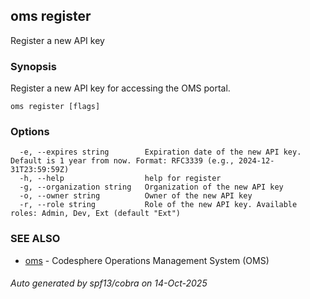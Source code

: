 ## oms register

Register a new API key

### Synopsis

Register a new API key for accessing the OMS portal.

```
oms register [flags]
```

### Options

```
  -e, --expires string        Expiration date of the new API key. Default is 1 year from now. Format: RFC3339 (e.g., 2024-12-31T23:59:59Z)
  -h, --help                  help for register
  -g, --organization string   Organization of the new API key
  -o, --owner string          Owner of the new API key
  -r, --role string           Role of the new API key. Available roles: Admin, Dev, Ext (default "Ext")
```

### SEE ALSO

* [oms](oms.md)	 - Codesphere Operations Management System (OMS)

###### Auto generated by spf13/cobra on 14-Oct-2025
